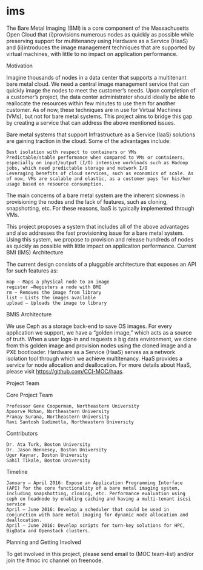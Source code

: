 # ims

The Bare Metal Imaging (BMI) is a core component of the Massachusetts Open Cloud that 
(i)provisions numerous nodes as quickly as possible while preserving support for multitenancy using Hardware as a Service (HaaS) and 
(ii)introduces the image management techniques that are supported by virtual machines, with little to no impact on application performance.

Motivation

Imagine thousands of nodes in a data center that supports a multitenant bare metal cloud. We need a central image management service that can quickly image the nodes to meet the customer’s needs. Upon completion of a customer’s project, the data center administrator should ideally be able to reallocate the resources within few minutes to use them for another customer. As of now, these techniques are in use for Virtual Machines (VMs), but not for bare metal systems. This project aims to bridge this gap by creating a service that can address the above mentioned issues.

Bare metal systems that support Infrastructure as a Service (IaaS) solutions are gaining traction in the cloud. Some of the advantages include:

    Best isolation with respect to containers or VMs
    Predictable/stable performance when compared to VMs or containers, especially on input/output (I/O) intensive workloads such as Hadoop jobs, which need predictable storage and network I/O
    Leveraging benefits of cloud services, such as economics of scale. As of now, VMs are scalable and elastic, as a customer pays for his/her usage based on resource consumption.

The main concerns of a bare metal system are the inherent slowness in provisioning the nodes and the lack of features, such as cloning, snapshotting, etc. For these reasons, IaaS is typically implemented through VMs.

This project proposes a system that includes all of the above advantages and also addresses the fast provisioning issue for a bare metal system. Using this system, we propose to provision and release hundreds of nodes as quickly as possible with little impact on application performance.
Current BMI (IMS) Architecture

The current design consists of a pluggable architecture that exposes an API for such features as:

    map – Maps a physical node to an image
    register –Registers a node with BMI
    rm – Removes the image from library
    list – Lists the images available
    upload – Uploads the image to library

BMIS Architecture

We use Ceph as a storage back-end to save OS images. For every application we support, we have a “golden image,” which acts as a source of truth. When a user logs-in and requests a big data environment, we clone from this golden image and provision nodes using the cloned image and a PXE bootloader. Hardware as a Service (HaaS) serves as a network isolation tool through which we achieve multitenancy. HaaS provides a service for node allocation and deallocation. For more details about HaaS, please visit https://github.com/CCI-MOC/haas.

Project Team

Core Project Team

    Professor Gene Cooperman, Northeastern University 
    Apoorve Mohan, Northeastern University
    Pranay Surana, Northeastern University 
    Ravi Santosh Gudimetla, Northeastern University

Contributors

    Dr. Ata Turk, Boston University 
    Dr. Jason Hennesey, Boston University 
    Ugur Kaynar, Boston University 
    Sahil Tikale, Boston University 

Timeline

    January – April 2016: Expose an Application Programming Interface (API) for the core functionality of a bare metal imaging system, including snapshotting, cloning, etc. Performance evaluation using ceph on headnode by enabling caching and having a multi-tenant iscsi service
    April – June 2016: Develop a scheduler that could be used in conjunction with bare metal imaging for dynamic node allocation and deallocation.
    April – June 2016: Develop scripts for turn-key solutions for HPC, BigData and Openstack clusters.

Planning and Getting Involved

To get involved in this project, please send email to (MOC team-list) and/or join the #moc irc channel on freenode.
